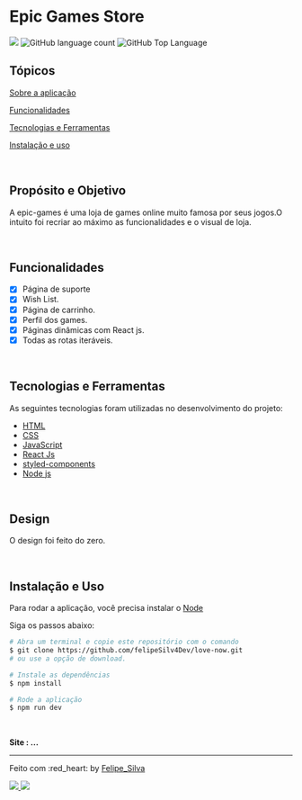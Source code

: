 # Epic Games Store

<!-- <div align="center" >
<img align="start" src="./src/assets/hd-img/img-1.png" height='120' >
<img align="start" src="./src/assets/hd-img/img-2.png" height='120' >
<img align="start" src="./src/assets/hd-img/img-3.png"  height='120'>
<img align="start" src="./src/assets/hd-img/img-4.png" height='120'  >
<img align="start" src="./src/assets/hd-img/img-5.png" height='120' >
</div> -->

<p>
  <img src="https://img.shields.io/badge/made%20by-Felipe%20Silva-0074e4?style=flat-square">
  <img alt="GitHub language count" src="https://img.shields.io/github/languages/count/FelipeSilv4Dev/dog?color=0074e4&style=flat-square">
  <img alt="GitHub Top Language" src="https://img.shields.io/github/languages/top/FelipeSilv4Dev/dog?color=0074e4&style=flat-square">
</p>

## Tópicos

[Sobre a aplicação](#Propósito-e-Objetivo)

[Funcionalidades](#funcionalidades)

[Tecnologias e Ferramentas](#tecnologias-e-ferramentas)

[Instalação e uso](#instalação-e-uso)

<br>

## Propósito e Objetivo

A epic-games é uma loja de games online muito famosa por seus jogos.O intuito foi recriar ao máximo as funcionalidades e o visual de loja.

<br>

## Funcionalidades

- [x] Página de suporte
- [x] Wish List.
- [x] Página de carrinho.
- [x] Perfil dos games.
- [x] Páginas dinâmicas com React js.
- [x] Todas as rotas iteráveis.

<br>

## Tecnologias e Ferramentas

As seguintes tecnologias foram utilizadas no desenvolvimento do projeto:

- [HTML](https://devdocs.io/html/)
- [CSS](https://devdocs.io/css/)
- [JavaScript](https://devdocs.io/javascript/)
- [React Js](https://devdocs.io/Reactjs/)
- [styled-components](https://devdocs.io/styled-components/)
- [Node js](https://devdocs.io/node)

<br>

## Design

O design foi feito do zero.

<br>

## Instalação e Uso

Para rodar a aplicação, você precisa instalar o [Node](https://nodejs.org/en/)

Siga os passos abaixo:

```bash
# Abra um terminal e copie este repositório com o comando
$ git clone https://github.com/felipeSilv4Dev/love-now.git
# ou use a opção de download.

# Instale as dependências
$ npm install

# Rode a aplicação
$ npm run dev
```

<br>

<strong>Site : ...</strong>

---

Feito com :red_heart: by [Felipe_Silva](https://github.com/felipeSilv4dev)

 <div align="start">
  <a href='http://www.linkedin.com/in/felipe-silva-1019ab271' target'_blank'><img src='https://img.shields.io/badge/LinkedIn-0077B5?style=for-the-badge&logo=linkedin&logoColor=white'</a>
  <a href="mailto:felipesantana18n@gmail.com" target='_blank'><img src="https://img.shields.io/badge/Gmail-D14836?style=for-the-badge&logo=gmail&logoColor=white"> </a>
</div>
